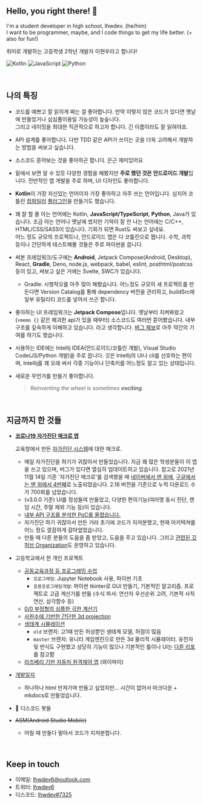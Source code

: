 ## Hello, you right there! 👋
I'm a student developer in high school, lhwdev. (he/him)  
I want to be programmer, maybe, and I code things to get my life better. (+ also for fun!)

취미로 개발하는 고등학생 2학년 개발자 이현우라고 합니다!

![Kotlin](https://img.shields.io/badge/Kotiln-5472f7?style=for-the-badge&logo=kotlin&logoColor=fff)
![JavaScript](https://img.shields.io/badge/JavaScript-f7d62d?style=for-the-badge&logo=javascript&logoColor=440)
![Python](https://img.shields.io/badge/Python-3ba4dd?style=for-the-badge&logo=python&logoColor=015)

<br>

## 나의 특징
- 코드를 예쁘고 잘 읽히게 짜는 걸 좋아합니다. 만약 이렇지 않은 코드가 있다면 옛날에
  만들었거나 심심풀이용일 가능성이 높슾니다.  
  그리고 네이밍을 최대한 직관적으로 하고자 합니다. 긴 이름이라도 잘 읽혀야죠.  

- API 설계를 좋아합니다.
  다만 TDD 같은 API가 쓰이는 곳을 더욱 고려해서 개발하는 방법을 써보고 싶습니다.

- 소스코드 뜯어보는 것을 좋아하곤 합니다. 은근 재미있어요

- 밑에서 보면 알 수 있듯 다양한 경험을 해봤지만 **주로 했던 것은 안드로이드 개발**입니다.
  전반적인 앱 개발을 주로 하며, UI 디자인도 좋아합니다.

- **Kotlin**이 가장 자신있는 언어이자 가장 좋아하고 자주 쓰는 언어입니다.
  심지어 코틀린 [컴파일러](https://github.com/lhwdev/Model) [플러그인](https://github.com/lhwdev/kt-ui/blob/master/compiler-plugin)을
  만들기도 했습니다.

- 꽤 잘 할 줄 아는 언어에는 Kotlin, **JavaScript/TypeScript**, **Python**, Java가 있습니다.
  조금 아는 언어나 옛날에 썼지만 기억이 잘 안 나는 언어에는 C/C++, HTML/CSS/SASS이 있습니다.
  기회가 되면 Rust도 써보고 싶네요.  
  어느 정도 규모의 프로젝트나, 안드로이드 앱은 다 코틀린으로 짭니다. 수학, 과학 등이나 간단하게 테스트해볼 것들은
  주로 파이썬을 씁니다.

- 써본 프레임워크/도구에는 **Android**, Jetpack Compose(Android, Desktop), React, **Gradle**, Deno, node.js,
  webpack, babel, eslint, posthtml/postcss 등이 있고,
  써보고 싶은 거에는 Svelte, SWC가 있습니다.
  * Gradle: 시행착오를 아주 많이 해봤습니다. 어느정도 규모의 새 프로젝트를 만든다면 Version Catalog를 통해
    dependency 버전을 관리하고, buildSrc에 일부 유틸리티 코드를 넣어서 쓰곤 합니다.

- 좋아하는 UI 프레임워크는 **Jetpack Compose**입니다.
  옛날부터 지켜봐왔고(`+memo {}` 같은 해괴한 api가 있을 때부터) 소스코드도 여러번 뜯어봤습니다.
  내부구조를 깊숙하게 이해하고 있습니다. 라고 생각합니다.
  [버그 제보](https://youtrack.jetbrains.com/issue/KT-44499)로 아주 약간의 기여를 하기도 했습니다.

- 사용하는 IDE에는 Intellij IDEA(안드로이드/코틀린 개발), Visual Studio Code(JS/Python 개발)을 주로 씁니다.
  깃은 Intellij의 UI나 cli를 선호하는 편이며, Intellij를 꽤 오래 써서 각종 기능이나 단축키를 어느정도 알고 있는 상태입니다.

- 새로운 무언가를 만들기 좋아합니다.
  > _Reinventing the wheel is sometimes **exciting**._

<br>

## 지금까지 한 것들
- [**코로나19 자가진단 매크로 앱**](https://github.com/lhwdev/covid-selftest-macro)
  
  교육청에서 만든 [자가진단 시스템](https://hcs.eduro.go.kr)에 대한 매크로.
  * 매일 자가진단을 하기가 귀찮아서 만들었습니다. 지금 꽤 많은 학생분들이 이 앱을 쓰고 있으며, 버그가 있다면 열심히
    업데이트하고 있습니다. 참고로 2021년 11월 14일 기준 '자가진단 매크로'를 검색했을 때 [네이버에서 맨 위에](selfTestMacro_search_naver.jpg),
    [구글에서는 맨 위에서 4번째](selfTestMacro_search_google.jpg)로 노출되었습니다. 2.16 버전을 기준으로 누적 다운로드
    수가 700회를 넘었습니다.
  * (v3.0.0 기준) UI를 정성들여 만들었고, 다양한 편의기능(여러명 동시 진단, 렌덤 시간, 주말 제외 기능 등)이 있습니다.
  * [내부 API 구조를 분석한 PoC를 올렸습니다.](https://github.com/lhwdev/covid-selftest-macro/blob/master/PoC.md)
  * 자가진단 하기 귀찮아서 만든 거라 초기에 코드가 지저분했고, 현재 아키텍쳐를 어느 정도 깔끔하게 갈아엎었습니다.
  * 만들 때 다른 분들의 도움을 좀 받았고, 도움을 주고 있습니다. 그리고 [관련된 깃허브 Organization](https://github.com/covid-hcs)도
    운영하고 있습니다.

- 고등학교에서 한 개인 프로젝트
  * [공동교육과정 등 프로그래밍 수업](https://github.com/lhwdev/programming-lesson)
    - `프로그래밍`: Jupyter Notebook 사용, 파이썬 기초
    - `응용프로그래밍개발`: 파이썬 tkinter로 GUI 만들기, 기본적인 알고리즘.
      프로젝트로 고급 계산기를 만듦 (수식 파서: 연산자 우선순위 고려, 기본적 사칙연산, 삼각함수 등)
  * [0/0 부정형의 심플한 극한 계산기](https://github.com/lhwdev/project-math)
  * [사원수에 기반한 간단한 3d projection](https://github.com/lhwdev/project-3d-projection)
  * [생태계 시뮬레이션](https://github.com/lhwdev/EcoSystem)
    - `old` 브랜치: 고1때 만든 허상뿐인 생태계 모델, 허점이 많음
    - `master` 브랜치: 유니티 게임엔진으로 만든 3d 물리적 시뮬레이터. 유전자 및 번식도 구현했고 상당히 기능이 많으나
      기본적인 틀이나 UI는 [다른 리포](https://github.com/SebLague/Ecosystem-2/tree/5763e0f6a4495d5b15a1c24083c9672dd5b3acd3)를 참고함
  * [라즈베리 기반 자동차 원격제어 앱](https://github.com/lhwdev/project-vrcar) (와이파이)

- [개발일지](https://lhwdev.github.io/note)
  * 하나하나 html 만져가며 만들고 싶었지만... 시간이 없어서 마크다운 + mkdocs로 만들었습니다.

- 🚧 디스코드 봇들

- ~~ASM(Android Studio Mobile)~~
  * 어릴 때 만들다 말아서 코드가 지저분합니다.
<br>

## Keep in touch
- 이메일: lhwdev6@outlook.com
- 트위터: [lhwdev6](https://twitter.com/lhwdev6)
- 디스코드: [lhwdev#7325](https://discord.com/users/551597391741059083)
